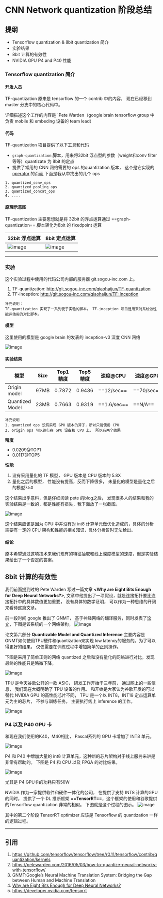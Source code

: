 CNN Network quantization 阶段总结
====

## 提纲
* Tensorflow quantization &  8bit quantization 简介
* 实验结果
* 8bit 计算的有效性
* NVIDIA GPU P4 and P40 性能



### Tensorflow quantization 简介

#### 开发人员

TF-quantization 原来是 tensorflow 的一个 contrib 中的内容， 现在已经移到 master 分支中的核心代码中。

详细描述这个工作的内容是 `Pete Warden（google brain tensorflow group 中负责 mobile 和 embeding 设备的 team lead）

#### 代码

TF-quantization 项目提供了以下工具和代码
* `graph-quantization` 脚本，用来将32bit 浮点型的参数（weight和conv filter 等等）quantizate 为 8bit 的定点
* 提供了常用的 CNN 网络需要的 ops 的quantization 版本， 这个是它实现的  [operator](https://github.com/tensorflow/tensorflow/tree/r0.11/tensorflow/contrib/quantization/kernels) 的页面,下面是我从中找出的几个 ops

```
1. quantized_conv_ops
2. quantized_pooling_ops
3. quantized_concat_ops
4. ....
```



#### 原理示意图

TF-quantization 主要思想就是将 32bit 的浮点运算通过 ==graph-quantization== 脚本转化为8bit 的 fixedpoint 运算

32bit 浮点运算| 8bit 定点运算
---|---
![image](https://coding.net/u/qiaohaijun/p/my-doc/git/raw/master/data/quantization0.png)|![image](https://coding.net/u/qiaohaijun/p/my-doc/git/raw/master/data/quantization1.png)


----






### 实验

这个实验过程中使用的代码公司内部的服务器 git.sogou-inc.com 上。
1. TF-quantization: http://git.sogou-inc.com/qiaohaijun/TF-quantization
2. TF-inception: http://git.sogou-inc.com/qiaohaijun/TF-Inception
```
补充说明：
TF-quantization 实现了一系列便于实验的脚本， TF-inception 项目是用来对系统做性能评估用的对比脚本。
```

#### 模型

这里使用的模型是 google brain 的发表的 inception-v3 深度 CNN 网络



![image](https://coding.net/u/qiaohaijun/p/my-doc/git/raw/master/data/inception_v3_architecture.png)

#### 实验结果

模型 | Size |	Top1 精度 | Top5 精度 |	速度@CPU|速度@GPU
---|---|---|---|---|---
Origin model |	97MB |	0.7872|0.9436	|==12/sec==|==70/sec==
Quantized Model	| 23MB 	|0.7663	|0.9319 |==1.6/sec==|==N/A==

```
补充说明
1. quantized ops 没有实现 GPU 版本的算子，所以只能使用 CPU
2. origin ops 可以运行在 GPU 设备和 CPU 上， 所以有两个结果
```
**精度**
* 0.0209@TOP1
* 0.0117@TOP5


**性能**
1. 没有采用量化的 TF 模型， GPU 版本是 CPU 版本的 5.8X
2. 量化之后的模型， 性能没有提高，反而下降很多， 未量化的模型是量化之后的模型7.5X

这个结果出乎意料，但是仔细阅读 pete 的blog之后， 发现很多人的结果和我的实验结果是一致的，都是性能有损失，我下面放了一张截图。

![image](https://coding.net/u/qiaohaijun/p/my-doc/git/raw/master/data/pete_quantization_slow.png)

这个结果应该是因为 CPU 中并没有对 int8 计算单元做优化造成的，具体的分析需要有一定的 CPU 架构和性能的相关知识，具体分析暂时无法给出。

#### 结论

原本希望通过这项技术来我们现有的特征抽取和线上深度模型的速度，但是实验结果给出了一个否定的答案。


## 8bit 计算的有效性

我们前面提到过的 Pete Warden 写过一篇文章 **<Why are Eight Bits Enough for Deep Neural Networks?>**, 文章中他提出了一项假设，就是连接拓扑要比连接拓扑中的具体数值更加重要， 没有具体的数学证明， 可以作为一种思维的开阔来看待这篇文章。


前一段时间 google 推出了 GNMT， 基于神经网络的翻译服务，同时发表了[论文](https://arxiv.org/pdf/1609.08144v2.pdf)，下图是该系统的一个网络架构。 
![image](https://coding.net/u/qiaohaijun/p/my-doc/git/raw/master/data/GNMT-arch.png)

论文第六部分
**Quantizable Model and Quantized Inference** 主要内容是GNMT如何使用TPU硬件和quantization来实现 low latency的服务的。为了可以得更好的结果， 仅仅需要在训练过程中增加简单的正则操作。

下图是采用了简单正则的网络 quantized 之后和没有量化的网络进行对比，发现最终的性能只是略微下降。

![image](https://coding.net/u/qiaohaijun/p/my-doc/git/raw/master/data/GNMT_normal_vs_quantized_training.png)


TPU 是今天谷歌公开的一款 ASIC， 研发工作开始于三年前， 通过网上的一些信息， 我们现在大概明确了 TPU 设备的作用。 和开始是大家认为谷歌开发的可以替代 NVIDIA GPU  的高性能芯片不同， TPU 是一个以 INT8，INT16 定点运算单元为主的芯片， 不参与训练任务， 主要执行线上 inference 的工作。

![image](https://coding.net/u/qiaohaijun/p/my-doc/git/raw/master/data/Google-Tensor-Processing-Unit-TPU-three-generations-Moores-Law.jpg)


### P4 以及 P40 GPU 卡

和现在我们使用的K40，M40相比， Pascal系列的 GPU 卡增加了 INT8 单元。

![image](https://coding.net/u/qiaohaijun/p/my-doc/git/raw/master/data/p4_p40_m4_m40.png)


P4 和 P40 中增加大量的 int8 计算单元，这种新的芯片架构对于线上服务来讲是非常有帮助的。 下图是 P4 和 CPU 以及 FPGA 的对比结果。

![image](https://coding.net/u/qiaohaijun/p/my-doc/git/raw/master/data/P4_vs_CPU.png)

尤其是 P4 GPU卡的功耗只有50W

NVIDIA 作为一家提供软件和硬件一体化的公司， 在提供了支持 INT8 计算的GPU的同时， 提供了一个 DL 推断框架 **==TensorRT==**，这个框架的使用和谷歌提供的Tensorflow quantization 非常的相似。 下图就是这个过程的图示。
![image](https://coding.net/u/qiaohaijun/p/my-doc/git/raw/master/data/TRT_Graphics_FINAL.png)

其中的第二个阶段 TensorRT optimizer 应该是 Tensorflow 的 quantization 一样的逻辑过程。


----




## 引用
1. https://github.com/tensorflow/tensorflow/tree/r0.11/tensorflow/contrib/quantization/kernels
2. https://petewarden.com/2016/05/03/how-to-quantize-neural-networks-with-tensorflow/
3. GNMT:Google’s Neural Machine Translation System: Bridging the Gap between Human and Machine Translation
4. [Why are Eight Bits Enough for Deep Neural Networks?](：https://petewarden.com/2015/05/23/why-are-eight-bits-enough-for-deep-neural-networks/)
5. https://developer.nvidia.com/tensorrt

